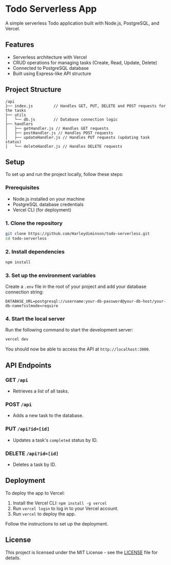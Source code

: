 
# Todo Serverless App

A simple serverless Todo application built with Node.js, PostgreSQL, and Vercel.

## Features

- Serverless architecture with Vercel
- CRUD operations for managing tasks (Create, Read, Update, Delete)
- Connected to PostgreSQL database
- Built using Express-like API structure

## Project Structure

```
/api
├── index.js         // Handles GET, PUT, DELETE and POST requests for the tasks
├── utils
│   └── db.js        // Database connection logic
├── handlers
│   ├── getHandler.js // Handles GET requests
│   ├── postHandler.js // Handles POST requests
│   ├── updateHandler.js // Handles PUT requests (updating task status)
│   └── deleteHandler.js // Handles DELETE requests
```
## Setup

To set up and run the project locally, follow these steps:

### Prerequisites

- Node.js installed on your machine
- PostgreSQL database credentials
- Vercel CLI (for deployment)

### 1. Clone the repository

```bash
git clone https://github.com/Harleydiminson/todo-serverless.git
cd todo-serverless
```

### 2. Install dependencies

```bash
npm install
```

### 3. Set up the environment variables

Create a `.env` file in the root of your project and add your database connection string:

```env
DATABASE_URL=postgresql://username:your-db-password@your-db-host/your-db-name?sslmode=require
```

### 4. Start the local server

Run the following command to start the development server:

```bash
vercel dev
```

You should now be able to access the API at `http://localhost:3000`.

## API Endpoints

### GET `/api`
- Retrieves a list of all tasks.
  
### POST `/api`
- Adds a new task to the database.
  
### PUT `/api?id=[id]`
- Updates a task's `completed` status by ID.

### DELETE `/api?id=[id]`
- Deletes a task by ID.

## Deployment

To deploy the app to Vercel:

1. Install the Vercel CLI: `npm install -g vercel`
2. Run `vercel login` to log in to your Vercel account.
3. Run `vercel` to deploy the app.

Follow the instructions to set up the deployment.

## License

This project is licensed under the MIT License - see the [LICENSE](LICENSE) file for details.
